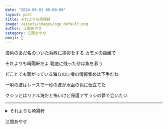 ```yaml
---
date: "2024-09-01 00:00:00"
layout: post
title: それよりも崎陽軒
image: /assets/images/ogp_default.png
author: 江間あやせ
category: 江間あやせ
emoji: 🍳
---
```


<div class="tanka-area"><div class="tanka">
<p>海色のあだ名のついた兵隊に挨拶をする カモメの距離で</p>

<p>それよりも崎陽軒だよ 靴底に残った砂は魚を慕う</p>

<p>どことでも繋がっている海なのに噂の情報集めは下手だね</p>

<p>一瞬の波はレースで一秒の波が水面の色に仕立てた</p>

<p>クジラとはリアル海だと怖いけど保護アザラシの夢で会いたい</p>

</div></div>

---

<details><summary>それよりも崎陽軒</summary>
海色のあだ名のついた兵隊に挨拶をする カモメの距離で<br/>
それよりも崎陽軒だよ 靴底に残った砂は魚を慕う<br/>
どことでも繋がっている海なのに噂の情報集めは下手だね<br/>
一瞬の波はレースで一秒の波が水面の色に仕立てた<br/>
クジラとはリアル海だと怖いけど保護アザラシの夢で会いたい<br/>
<br/>

</details>

江間あやせ
